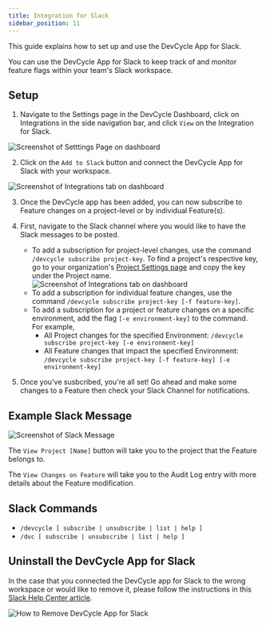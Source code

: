 ```yaml
---
title: Integration for Slack
sidebar_position: 11
---
```


This guide explains how to set up and use the DevCycle App for Slack.

You can use the DevCycle App for Slack to keep track of and monitor feature flags within your team's Slack workspace.

## Setup

1. Navigate to the Settings page in the DevCycle Dashboard, click on Integrations in the side navigation bar, and click `View` on the Integration for Slack.

![Screenshot of Setttings Page on dashboard](/july-2024-integrations-page.png)

2. Click on the `Add to Slack` button and connect the DevCycle App for Slack with your workspace.

![Screenshot of Integrations tab on dashboard](/july-2024-slack-page-add.png)

3. Once the DevCycle app has been added, you can now subscribe to Feature changes on a project-level or by individual Feature(s).
4. First, navigate to the Slack channel where you would like to have the Slack messages to be posted.

   - To add a subscription for project-level changes, use the command `/devcycle subscribe project-key`. To find a project's respective key, go to your organization's [Project Settings page](https://app.devcycle.com/r/settings/projects) and copy the key under the Project name.
     ![Screenshot of Integrations tab on dashboard](/apr-2024-slack6.png)
   - To add a subscription for individual feature changes, use the command `/devcycle subscribe project-key [-f feature-key]`.
   - To add a subscription for a project or feature changes on a specific environment, add the flag `[-e environment-key]` to the command. For example,
     - All Project changes for the specified Environment: `/devcycle subscribe project-key [-e environment-key]`
     - All Feature changes that impact the specified Environment: `/devcycle subscribe project-key [-f feature-key] [-e environment-key]`

5. Once you've susbcribed, you're all set! Go ahead and make some changes to a Feature then check your Slack Channel for notifications.

## Example Slack Message

![Screenshot of Slack Message](/apr-2024-slack5.png)

The `View Project [Name]` button will take you to the project that the Feature belongs to.

The `View Changes on Feature` will take you to the Audit Log entry with more details about the Feature modification.

## Slack Commands

- `/devcycle [ subscribe | unsubscribe | list | help ]`
- `/dvc [ subscribe | unsubscribe | list | help ]`

## Uninstall the DevCycle App for Slack

In the case that you connected the DevCycle app for Slack to the wrong workspace or would like to remove it, please follow the instructions in this [Slack Help Center article](https://slack.com/help/articles/360003125231-Remove-apps-and-custom-integrations-from-your-workspace#remove-an-app).

![How to Remove DevCycle App for Slack](/apr-2024-slack-uninstall.png)
